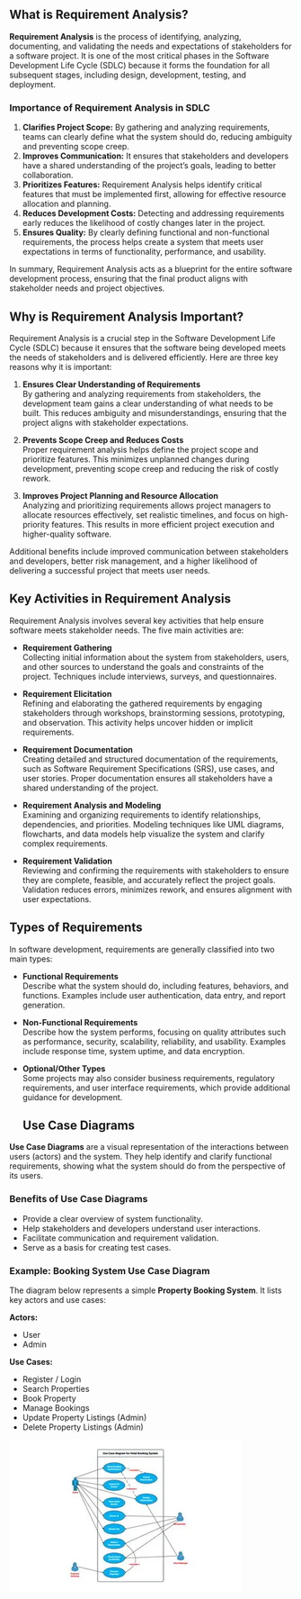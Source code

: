 ## What is Requirement Analysis?
**Requirement Analysis** is the process of identifying, analyzing, documenting, and validating the needs and expectations of stakeholders for a software project. It is one of the most critical phases in the Software Development Life Cycle (SDLC) because it forms the foundation for all subsequent stages, including design, development, testing, and deployment.

### Importance of Requirement Analysis in SDLC
1. **Clarifies Project Scope:** By gathering and analyzing requirements, teams can clearly define what the system should do, reducing ambiguity and preventing scope creep.  
2. **Improves Communication:** It ensures that stakeholders and developers have a shared understanding of the project’s goals, leading to better collaboration.  
3. **Prioritizes Features:** Requirement Analysis helps identify critical features that must be implemented first, allowing for effective resource allocation and planning.  
4. **Reduces Development Costs:** Detecting and addressing requirements early reduces the likelihood of costly changes later in the project.  
5. **Ensures Quality:** By clearly defining functional and non-functional requirements, the process helps create a system that meets user expectations in terms of functionality, performance, and usability.  

In summary, Requirement Analysis acts as a blueprint for the entire software development process, ensuring that the final product aligns with stakeholder needs and project objectives.
## Why is Requirement Analysis Important?

Requirement Analysis is a crucial step in the Software Development Life Cycle (SDLC) because it ensures that the software being developed meets the needs of stakeholders and is delivered efficiently. Here are three key reasons why it is important:

1. **Ensures Clear Understanding of Requirements**  
   By gathering and analyzing requirements from stakeholders, the development team gains a clear understanding of what needs to be built. This reduces ambiguity and misunderstandings, ensuring that the project aligns with stakeholder expectations.

2. **Prevents Scope Creep and Reduces Costs**  
   Proper requirement analysis helps define the project scope and prioritize features. This minimizes unplanned changes during development, preventing scope creep and reducing the risk of costly rework.

3. **Improves Project Planning and Resource Allocation**  
   Analyzing and prioritizing requirements allows project managers to allocate resources effectively, set realistic timelines, and focus on high-priority features. This results in more efficient project execution and higher-quality software.

Additional benefits include improved communication between stakeholders and developers, better risk management, and a higher likelihood of delivering a successful project that meets user needs.
## Key Activities in Requirement Analysis

Requirement Analysis involves several key activities that help ensure software meets stakeholder needs. The five main activities are:

- **Requirement Gathering**  
  Collecting initial information about the system from stakeholders, users, and other sources to understand the goals and constraints of the project. Techniques include interviews, surveys, and questionnaires.

- **Requirement Elicitation**  
  Refining and elaborating the gathered requirements by engaging stakeholders through workshops, brainstorming sessions, prototyping, and observation. This activity helps uncover hidden or implicit requirements.

- **Requirement Documentation**  
  Creating detailed and structured documentation of the requirements, such as Software Requirement Specifications (SRS), use cases, and user stories. Proper documentation ensures all stakeholders have a shared understanding of the project.

- **Requirement Analysis and Modeling**  
  Examining and organizing requirements to identify relationships, dependencies, and priorities. Modeling techniques like UML diagrams, flowcharts, and data models help visualize the system and clarify complex requirements.

- **Requirement Validation**  
  Reviewing and confirming the requirements with stakeholders to ensure they are complete, feasible, and accurately reflect the project goals. Validation reduces errors, minimizes rework, and ensures alignment with user expectations.
## Types of Requirements

In software development, requirements are generally classified into two main types:

- **Functional Requirements**  
  Describe what the system should do, including features, behaviors, and functions. Examples include user authentication, data entry, and report generation.

- **Non-Functional Requirements**  
  Describe how the system performs, focusing on quality attributes such as performance, security, scalability, reliability, and usability. Examples include response time, system uptime, and data encryption.

- **Optional/Other Types**  
  Some projects may also consider business requirements, regulatory requirements, and user interface requirements, which provide additional guidance for development.
  ## Use Case Diagrams

**Use Case Diagrams** are a visual representation of the interactions between users (actors) and the system. They help identify and clarify functional requirements, showing what the system should do from the perspective of its users.

### Benefits of Use Case Diagrams
- Provide a clear overview of system functionality.  
- Help stakeholders and developers understand user interactions.  
- Facilitate communication and requirement validation.  
- Serve as a basis for creating test cases.

### Example: Booking System Use Case Diagram
The diagram below represents a simple **Property Booking System**. It lists key actors and use cases:

**Actors:**  
- User  
- Admin  

**Use Cases:**  
- Register / Login  
- Search Properties  
- Book Property  
- Manage Bookings  
- Update Property Listings (Admin)  
- Delete Property Listings (Admin)  

![Booking System Use Case Diagram](alx-booking-uc.png)

